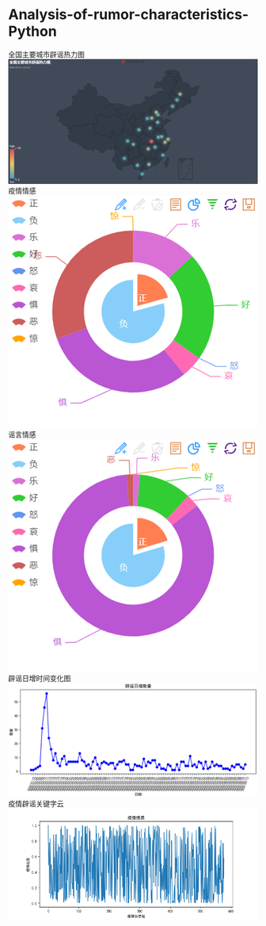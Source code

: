 # Analysis-of-rumor-characteristics-Python
全国主要城市辟谣热力图
![Image](https://github.com/6667qwe/Analysis-of-rumor-characteristics-Python/blob/master/数据文件/全国主要城市辟谣热力图.png)
疫情情感
![Image](https://github.com/6667qwe/Analysis-of-rumor-characteristics-Python/blob/master/数据文件/情感分析.png)
谣言情感
![Image](https://github.com/6667qwe/Analysis-of-rumor-characteristics-Python/blob/master/数据文件/情感分析1.png)
辟谣日增时间变化图
![Image](https://github.com/6667qwe/Analysis-of-rumor-characteristics-Python/blob/master/数据文件/辟谣日增时间变化图.png)
疫情辟谣关键字云
![Image](https://github.com/6667qwe/Analysis-of-rumor-characteristics-Python/blob/master/数据文件/疫情辟谣2020-05-13-00-05_谣言_数据清洗.png)
